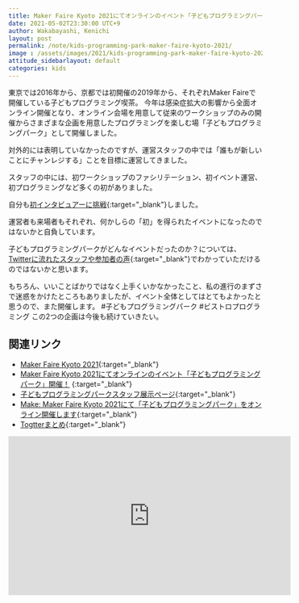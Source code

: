 ```yaml
---
title: Maker Faire Kyoto 2021にてオンラインのイベント「子どもプログラミングパーク」を開催しました
date: 2021-05-02T23:30:00 UTC+9
author: Wakabayashi, Kenichi
layout: post
permalink: /note/kids-programming-park-maker-faire-kyoto-2021/
image : /assets/images/2021/kids-programming-park-maker-faire-kyoto-2021.png
attitude_sidebarlayout: default
categories: kids
---
```

東京では2016年から、京都では初開催の2019年から、それぞれMaker Faireで開催している子どもプログラミング喫茶。
今年は感染症拡大の影響から全面オンライン開催となり、オンライン会場を用意して従来のワークショップのみの開催からさまざまな企画を用意したプログラミングを楽しむ場「子どもプログラミングパーク」として開催しました。

対外的には表明していなかったのですが、運営スタッフの中では「誰もが新しいことにチャンレジする」ことを目標に運営してきました。

スタッフの中には、初ワークショップのファシリテーション、初イベント運営、初プログラミングなど多くの初がありました。

自分も[初インタビュアーに挑戦](https://youtu.be/FRIEgIsoEwU){:target="_blank"}しました。

運営者も来場者もそれぞれ、何かしらの「初」を得られたイベントになったのではないかと自負しています。

子どもプログラミングパークがどんなイベントだったのか？については、[Twitterに流れたスタッフや参加者の声](https://togetter.com/li/1708336){:target="_blank"}でわかっていただけるのではないかと思います。

もちろん、いいことばかりではなく上手くいかなかったこと、私の進行のまずさで迷惑をかけたところもありましたが、イベント全体としてはとてもよかったと思うので、また開催します。 #子どもプログラミングパーク #ビストロプログラミング この2つの企画は今後も続けていきたい。

## 関連リンク
- [Maker Faire Kyoto 2021](https://makezine.jp/event/mfk2021/){:target="_blank"}
- [Maker Faire Kyoto 2021にてオンラインのイベント「子どもプログラミングパーク」開催！](https://pgmsaloon4kids.github.io/kyoto/2021/)
{:target="_blank"}
- [子どもプログラミングパークスタッフ展示ページ](https://pgmsaloon4kids.github.io/kyoto/exhibition/){:target="_blank"}
- [Make: Maker Faire Kyoto 2021にて「子どもプログラミングパーク」をオンライン開催します](https://makezine.jp/blog/2021/04/kidsprogramingpark.html){:target="_blank"}
- [Togtterまとめ](https://togetter.com/li/1708336){:target="_blank"}

<iframe width="560" height="315" src="https://www.youtube.com/embed/FRIEgIsoEwU" title="YouTube video player" frameborder="0" allow="accelerometer; autoplay; clipboard-write; encrypted-media; gyroscope; picture-in-picture" allowfullscreen></iframe>

